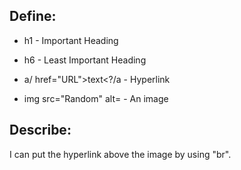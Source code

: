 ## Define:
- h1 - Important Heading

- h6 - Least Important Heading

- a/ href="URL">text<?/a - Hyperlink

- img src="Random" alt= - An image

## Describe:
I can put the hyperlink above the image by using "br".
